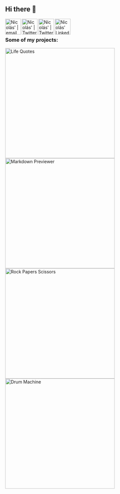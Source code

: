 ## Hi there 👋

<span>
<a href="mailto:morellinicolas96@gmail.com">
  <img align="left" alt="Nicolás' | email" width="50px" src="https://www.svgrepo.com/show/349443/mail.svg" />
</a>

<a href="https://discordapp.com/users/343254838366175242/">
  <img align="left" alt="Nicolás' | Twitter" width="50px" src="https://cdn.icon-icons.com/icons2/2108/PNG/512/discord_icon_130958.png" />
</a>

<a href="https://twitter.com/nicom_ar">
  <img align="left" alt="Nicolás' | Twitter" width="50px" src="https://www.svgrepo.com/show/349537/twitter.svg" />
</a>

<a href="https://www.linkedin.com/in/nicolasmorelli18/">
  <img align="left" alt="Nicolás' LinkedIn" width="50px" src="https://cdn.icon-icons.com/icons2/1996/PNG/512/linkedin_network_people_professional_profile_services_users_icon_123279.png" />
</a>
</span>
<br>
<br>

### Some of my projects:

<span>
<a href="https://nmorelli96.github.io/fcc-random-quote-machine/">
  <img alt="Life Quotes" width="350px" src="https://i.imgur.com/TSSDUGL.png" />
</a>

<a href="https://nmorelli96.github.io/fcc-markdown-previewer/">
  <img alt="Markdown Previewer" width="350px" src="https://i.imgur.com/MM7B2Jo.png" />
</a>
</span>

<span>
<a href="https://nmorelli96.github.io/odin-rock-papers-scissors/">
  <img alt="Rock Papers Scissors" width="350px" src="https://i.imgur.com/KUpiBO2.png" />
</a>

<a href="https://nmorelli96.github.io/fcc-drum-machine/">
  <img alt="Drum Machine" width="350px" src="https://i.imgur.com/zM9xfVq.png" />
</a>
</span>

    
<!--
**nmorelli96/nmorelli96** is a ✨ _special_ ✨ repository because its `README.md` (this file) appears on your GitHub profile.




-->
